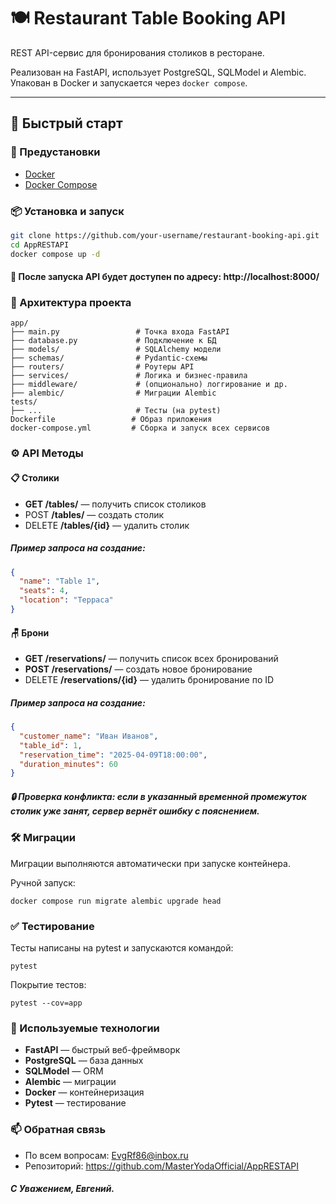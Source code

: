 # 🍽️ Restaurant Table Booking API

REST API-сервис для бронирования столиков в ресторане. 

Реализован на FastAPI, использует PostgreSQL, SQLModel и Alembic. Упакован в Docker и запускается через `docker compose`.

---

## 🚀 Быстрый старт

### 🔧 Предустановки

- [Docker](https://www.docker.com/)
- [Docker Compose](https://docs.docker.com/compose/)

### 📦 Установка и запуск

```bash
git clone https://github.com/your-username/restaurant-booking-api.git
cd AppRESTAPI
docker compose up -d
```
#### 📍 После запуска API будет доступен по адресу: http://localhost:8000/
### 🧩 Архитектура проекта
```commandline
app/
├── main.py                 # Точка входа FastAPI
├── database.py             # Подключение к БД
├── models/                 # SQLAlchemy модели
├── schemas/                # Pydantic-схемы
├── routers/                # Роутеры API
├── services/               # Логика и бизнес-правила
├── middleware/             # (опционально) логгирование и др.
├── alembic/                # Миграции Alembic
tests/
├── ...                     # Тесты (на pytest)
Dockerfile                 # Образ приложения
docker-compose.yml         # Сборка и запуск всех сервисов

```
### ⚙️ API Методы
#### 📋 Столики
* **GET /tables/** — получить список столиков
* POST **/tables/** — создать столик
* DELETE **/tables/{id}** — удалить столик

##### Пример запроса на создание:
```json
{
  "name": "Table 1",
  "seats": 4,
  "location": "Терраса"
}
```
#### 🪑 Брони
* **GET /reservations/** — получить список всех бронирований
* **POST /reservations/** — создать новое бронирование
* DELETE **/reservations/{id}** — удалить бронирование по ID

##### Пример запроса на создание:
```json
{
  "customer_name": "Иван Иванов",
  "table_id": 1,
  "reservation_time": "2025-04-09T18:00:00",
  "duration_minutes": 60
}
```
##### 🔒 Проверка конфликта: если в указанный временной промежуток столик уже занят, сервер вернёт ошибку с пояснением.

### 🛠️ Миграции
Миграции выполняются автоматически при запуске контейнера.

Ручной запуск:
```commandline
docker compose run migrate alembic upgrade head
```

### ✅ Тестирование
Тесты написаны на pytest и запускаются командой:
```commandline
pytest
```
Покрытие тестов:
```commandline
pytest --cov=app
```

### 🧠 Используемые технологии

*  **FastAPI** — быстрый веб-фреймворк  
*  **PostgreSQL** — база данных  
*  **SQLModel** — ORM  
*  **Alembic** — миграции  
*  **Docker** — контейнеризация  
*  **Pytest** — тестирование  

### 📫 Обратная связь
* По всем вопросам: EvgRf86@inbox.ru
* Репозиторий: https://github.com/MasterYodaOfficial/AppRESTAPI

##### С Уважением, Евгений.